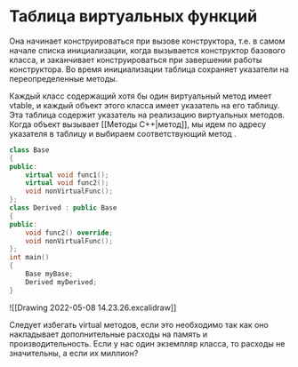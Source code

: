 # Таблица виртуальных функций
Она начинает конструироваться при вызове конструктора, т.е. в самом начале списка инициализации, когда вызывается конструктор базового класса, и  заканчивает конструироваться при завершении работы конструктора. Во время инициализации таблица сохраняет указатели на переопределенные методы.

Каждый класс содержащий хотя бы один виртуальный метод имеет vtable, и каждый объект этого класса имеет указатель на его таблицу. Эта таблица содержит указатель на реализацию виртуальных методов. Когда объект вызывает [[Методы C++|метод]], мы идем по адресу указателя в таблицу и выбираем соответствующий метод .

```cpp
class Base
{
public:
	virtual void func1();
	virtual void func2();
	void nonVirtualFunc();
};
class Derived : public Base
{
public:
	void func2() override;
	void nonVirtualFunc();
};
int main()
{
	Base myBase;
	Derived myDerived;
}
```

![[Drawing 2022-05-08 14.23.26.excalidraw]]

Следует избегать virtual методов, если это необходимо так как оно накладывает дополнительные расходы на память и производительность. Если у нас один экземпляр класса, то расходы не значительны, а если их миллион?